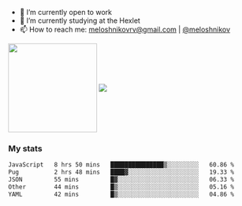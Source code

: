 <!-- ## Hi there, I'm Roman Meloshnikov 👋 -->

<!-- !
[image](https://www.codewars.com/users/meloshnikov/badges/small?theme=light)<br> -->

<!--
Here are some ideas to get you started:

- 🧰 I’m currently open to work
- 👯 I’m looking to collaborate on ...
- 🤔 I’m looking for help with ...
- 💬 Ask me about ...
- 📫 How to reach me: meloshnikov
- 😄 Pronouns: ...
- ⚡ Fun fact: ...
-->

- 🧰 I’m currently open to work
- 🌱 I’m currently studying at the Hexlet
- 📫 How to reach me: meloshnikovrv@gmail.com | [@meloshnikov](https://telegram.me/meloshnikov)

<span>
<a>
<img align="center" height="180em" src="https://github-readme-stats.vercel.app/api?username=meloshnikov&show_icons=true&hide_border=true&&count_private=true&include_all_commits=true" />
</a>
<a>
<img align="center" src="https://github-readme-stats.vercel.app/api/top-langs/?username=meloshnikov&layout=compact&hide_border=true" />
</a>
</span>


### My stats
<!--START_SECTION:waka-->

```txt
JavaScript   8 hrs 50 mins   ███████████████▒░░░░░░░░░   60.86 %
Pug          2 hrs 48 mins   ████▓░░░░░░░░░░░░░░░░░░░░   19.33 %
JSON         55 mins         █▓░░░░░░░░░░░░░░░░░░░░░░░   06.33 %
Other        44 mins         █▒░░░░░░░░░░░░░░░░░░░░░░░   05.16 %
YAML         42 mins         █▒░░░░░░░░░░░░░░░░░░░░░░░   04.86 %
```

<!--END_SECTION:waka-->

